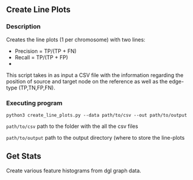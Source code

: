 
## Create Line Plots
### Description
Creates the line plots (1 per chromosome) with two lines: 
 * Precision = TP/(TP + FN)
 * Recall = TP/(TP + FP)
 * 
This script takes in as input a CSV file with the information regarding the position of source and target node on the reference as well as the edge-type (TP,TN,FP,FN).
### Executing program
```python3 create_line_plots.py --data path/to/csv --out path/to/output```

```path/to/csv``` path to the folder with the all the csv files

```path/to/output``` path to the output directory (where to store the line-plots

## Get Stats
Create various feature histograms from dgl graph data.